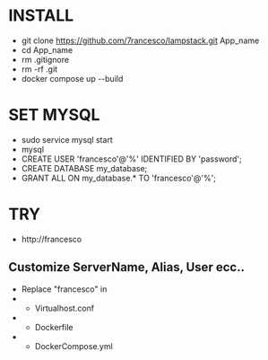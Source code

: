 # INSTALL
- git clone https://github.com/7rancesco/lampstack.git App_name
- cd App_name
- rm .gitignore
- rm -rf .git
- docker compose up --build

# SET MYSQL 
- sudo service mysql start
- mysql
- CREATE USER 'francesco'@'%' IDENTIFIED BY 'password';
- CREATE DATABASE my_database;
- GRANT ALL ON my_database.* TO 'francesco'@'%';

# TRY

- http://francesco

## Customize ServerName, Alias, User ecc..

- Replace "francesco" in 
- - Virtualhost.conf
- - Dockerfile
- - DockerCompose.yml